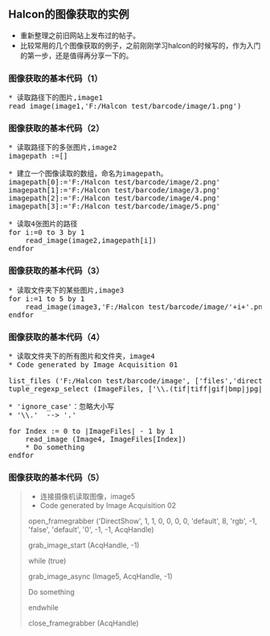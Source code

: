 ## Halcon的图像获取的实例

* 重新整理之前旧网站上发布过的帖子。
* 比较常用的几个图像获取的例子，之前刚刚学习halcon的时候写的，作为入门的第一步，还是值得再分享一下的。

### 图像获取的基本代码（1）
<pre name="code" class="halcon">
* 读取路径下的图片,image1
read_image(image1,'F:/Halcon test/barcode/image/1.png')
</pre>

### 图像获取的基本代码（2）
<pre name="code" class="halcon">
* 读取路径下的多张图片,image2
imagepath :=[]

* 建立一个图像读取的数组，命名为imagepath。
imagepath[0]:='F:/Halcon test/barcode/image/2.png'
imagepath[1]:='F:/Halcon test/barcode/image/3.png'
imagepath[2]:='F:/Halcon test/barcode/image/4.png'
imagepath[3]:='F:/Halcon test/barcode/image/5.png'

* 读取4张图片的路径
for i:=0 to 3 by 1
    read_image(image2,imagepath[i])
endfor
</pre>

### 图像获取的基本代码（3）
<pre name="code" class="halcon">
* 读取文件夹下的某些图片,image3 
for i:=1 to 5 by 1 
    read_image(image3,'F:/Halcon test/barcode/image/'+i+'.png') 
endfor 
</pre>

### 图像获取的基本代码（4）
<pre name="code" class="halcon">
* 读取文件夹下的所有图片和文件夹，image4
* Code generated by Image Acquisition 01

list_files ('F:/Halcon test/barcode/image', ['files','directories','recursive','max_depth 2','follow_links'], ImageFiles)
tuple_regexp_select (ImageFiles, ['\\.(tif|tiff|gif|bmp|jpg|jpeg|jp2|png|pcx|pgm|ppm|pbm|xwd|ima)$','ignore_case'], ImageFiles)

* 'ignore_case'：忽略大小写
* '\\.'  --> '.'

for Index := 0 to |ImageFiles| - 1 by 1
    read_image (Image4, ImageFiles[Index])
    * Do something
endfor
</pre>

### 图像获取的基本代码（5） 
> * 连接摄像机读取图像，image5 
> * Code generated by Image Acquisition 02 
> 
> open_framegrabber ('DirectShow', 1, 1, 0, 0, 0, 0, 'default', 8, 'rgb', -1, 'false', 'default', '0', -1, -1, AcqHandle) 
> 
> grab_image_start (AcqHandle, -1) 
> 
> while (true) 
> 
> grab_image_async (Image5, AcqHandle, -1) 
> 
> Do something 
> 
> endwhile 
> 
> close_framegrabber (AcqHandle)
</pre>

